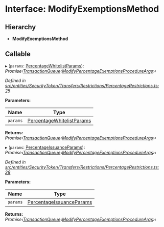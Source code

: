 # Interface: ModifyExemptionsMethod

## Hierarchy

- **ModifyExemptionsMethod**

## Callable

▸ (`params`: [PercentageWhitelistParams](_entities_securitytoken_transfers_restrictions_percentagerestrictions_.percentagewhitelistparams.md)): _Promise‹[TransactionQueue](../classes/_entities_transactionqueue_.transactionqueue.md)‹[ModifyPercentageExemptionsProcedureArgs](_types_index_.modifypercentageexemptionsprocedureargs.md)››_

_Defined in [src/entities/SecurityToken/Transfers/Restrictions/PercentageRestrictions.ts:25](https://github.com/PolymathNetwork/polymath-sdk/blob/d80c6e9/src/entities/SecurityToken/Transfers/Restrictions/PercentageRestrictions.ts#L25)_

**Parameters:**

| Name     | Type                                                                                                                             |
| -------- | -------------------------------------------------------------------------------------------------------------------------------- |
| `params` | [PercentageWhitelistParams](_entities_securitytoken_transfers_restrictions_percentagerestrictions_.percentagewhitelistparams.md) |

**Returns:** _Promise‹[TransactionQueue](../classes/_entities_transactionqueue_.transactionqueue.md)‹[ModifyPercentageExemptionsProcedureArgs](_types_index_.modifypercentageexemptionsprocedureargs.md)››_

▸ (`params`: [PercentageIssuanceParams](_entities_securitytoken_transfers_restrictions_percentagerestrictions_.percentageissuanceparams.md)): _Promise‹[TransactionQueue](../classes/_entities_transactionqueue_.transactionqueue.md)‹[ModifyPercentageExemptionsProcedureArgs](_types_index_.modifypercentageexemptionsprocedureargs.md)››_

_Defined in [src/entities/SecurityToken/Transfers/Restrictions/PercentageRestrictions.ts:28](https://github.com/PolymathNetwork/polymath-sdk/blob/d80c6e9/src/entities/SecurityToken/Transfers/Restrictions/PercentageRestrictions.ts#L28)_

**Parameters:**

| Name     | Type                                                                                                                           |
| -------- | ------------------------------------------------------------------------------------------------------------------------------ |
| `params` | [PercentageIssuanceParams](_entities_securitytoken_transfers_restrictions_percentagerestrictions_.percentageissuanceparams.md) |

**Returns:** _Promise‹[TransactionQueue](../classes/_entities_transactionqueue_.transactionqueue.md)‹[ModifyPercentageExemptionsProcedureArgs](_types_index_.modifypercentageexemptionsprocedureargs.md)››_
